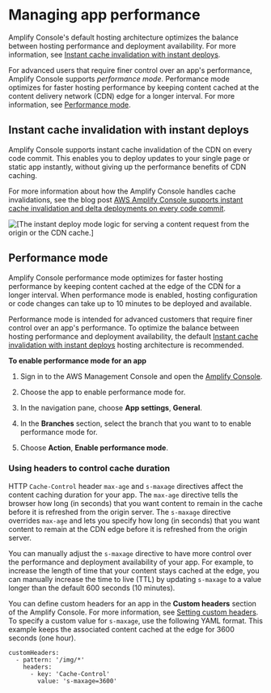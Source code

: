 # Managing app performance<a name="ttl"></a>

Amplify Console's default hosting architecture optimizes the balance between hosting performance and deployment availability\. For more information, see [Instant cache invalidation with instant deploys](#Instant-cache-invalidation-with-instant-deploys)\. 

For advanced users that require finer control over an app's performance, Amplify Console supports *performance mode*\. Performance mode optimizes for faster hosting performance by keeping content cached at the content delivery network \(CDN\) edge for a longer interval\. For more information, see [Performance mode](#Performance-mode)\.

## Instant cache invalidation with instant deploys<a name="Instant-cache-invalidation-with-instant-deploys"></a>

Amplify Console supports instant cache invalidation of the CDN on every code commit\. This enables you to deploy updates to your single page or static app instantly, without giving up the performance benefits of CDN caching\.

 For more information about how the Amplify Console handles cache invalidations, see the blog post [AWS Amplify Console supports instant cache invalidation and delta deployments on every code commit](http://aws.amazon.com/blogs/mobile/aws-amplify-console-supports-instant-cache-invalidation-and-delta-deployments/)\.

![\[The instant deploy mode logic for serving a content request from the origin or the CDN cache.\]](http://docs.aws.amazon.com/amplify/latest/userguide/images/instant-cache-invalidation.png)

## Performance mode<a name="Performance-mode"></a>

Amplify Console performance mode optimizes for faster hosting performance by keeping content cached at the edge of the CDN for a longer interval\. When performance mode is enabled, hosting configuration or code changes can take up to 10 minutes to be deployed and available\.

Performance mode is intended for advanced customers that require finer control over an app's performance\. To optimize the balance between hosting performance and deployment availability, the default [Instant cache invalidation with instant deploys](#Instant-cache-invalidation-with-instant-deploys) hosting architecture is recommended\.

**To enable performance mode for an app**

1. Sign in to the AWS Management Console and open the [Amplify Console](https://console.aws.amazon.com/amplify/)\.

1. Choose the app to enable performance mode for\.

1. In the navigation pane, choose **App settings**, **General**\.

1. In the **Branches** section, select the branch that you want to to enable performance mode for\.

1. Choose **Action**, **Enable performance mode**\.

### Using headers to control cache duration<a name="Using-headers-to-control-cache-duration"></a>

HTTP `Cache-Control` header `max-age` and `s-maxage` directives affect the content caching duration for your app\. The `max-age` directive tells the browser how long \(in seconds\) that you want content to remain in the cache before it is refreshed from the origin server\. The `s-maxage` directive overrides `max-age` and lets you specify how long \(in seconds\) that you want content to remain at the CDN edge before it is refreshed from the origin server\.

You can manually adjust the `s-maxage` directive to have more control over the performance and deployment availability of your app\. For example, to increase the length of time that your content stays cached at the edge, you can manually increase the time to live \(TTL\) by updating `s-maxage` to a value longer than the default 600 seconds \(10 minutes\)\.

You can define custom headers for an app in the **Custom headers** section of the Amplify Console\. For more information, see [Setting custom headers](custom-headers.md#setting-custom-headers)\. To specify a custom value for `s-maxage`, use the following YAML format\. This example keeps the associated content cached at the edge for 3600 seconds \(one hour\)\.

```
customHeaders:
  - pattern: '/img/*'
    headers:
      - key: 'Cache-Control' 
        value: 's-maxage=3600'
```
